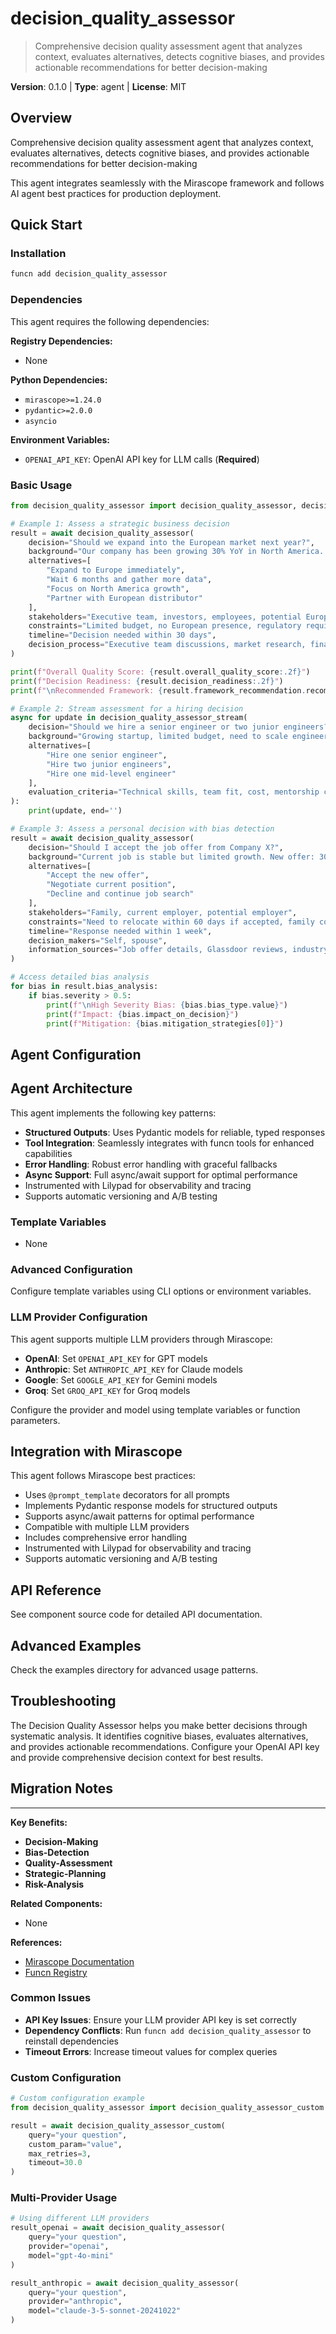 # decision_quality_assessor
> Comprehensive decision quality assessment agent that analyzes context, evaluates alternatives, detects cognitive biases, and provides actionable recommendations for better decision-making

**Version**: 0.1.0 | **Type**: agent | **License**: MIT

## Overview

Comprehensive decision quality assessment agent that analyzes context, evaluates alternatives, detects cognitive biases, and provides actionable recommendations for better decision-making

This agent integrates seamlessly with the Mirascope framework and follows AI agent best practices for production deployment.

## Quick Start

### Installation

```bash
funcn add decision_quality_assessor
```

### Dependencies

This agent requires the following dependencies:

**Registry Dependencies:**

- None

**Python Dependencies:**

- `mirascope>=1.24.0`
- `pydantic>=2.0.0`
- `asyncio`

**Environment Variables:**

- `OPENAI_API_KEY`: OpenAI API key for LLM calls (**Required**)

### Basic Usage

```python
from decision_quality_assessor import decision_quality_assessor, decision_quality_assessor_stream

# Example 1: Assess a strategic business decision
result = await decision_quality_assessor(
    decision="Should we expand into the European market next year?",
    background="Our company has been growing 30% YoY in North America. We have $10M in funding.",
    alternatives=[
        "Expand to Europe immediately",
        "Wait 6 months and gather more data",
        "Focus on North America growth",
        "Partner with European distributor"
    ],
    stakeholders="Executive team, investors, employees, potential European customers",
    constraints="Limited budget, no European presence, regulatory requirements",
    timeline="Decision needed within 30 days",
    decision_process="Executive team discussions, market research, financial modeling"
)

print(f"Overall Quality Score: {result.overall_quality_score:.2f}")
print(f"Decision Readiness: {result.decision_readiness:.2f}")
print(f"\nRecommended Framework: {result.framework_recommendation.recommended_framework}")

# Example 2: Stream assessment for a hiring decision
async for update in decision_quality_assessor_stream(
    decision="Should we hire a senior engineer or two junior engineers?",
    background="Growing startup, limited budget, need to scale engineering team",
    alternatives=[
        "Hire one senior engineer",
        "Hire two junior engineers",
        "Hire one mid-level engineer"
    ],
    evaluation_criteria="Technical skills, team fit, cost, mentorship capacity"
):
    print(update, end='')

# Example 3: Assess a personal decision with bias detection
result = await decision_quality_assessor(
    decision="Should I accept the job offer from Company X?",
    background="Current job is stable but limited growth. New offer: 30% salary increase, relocation required.",
    alternatives=[
        "Accept the new offer",
        "Negotiate current position",
        "Decline and continue job search"
    ],
    stakeholders="Family, current employer, potential employer",
    constraints="Need to relocate within 60 days if accepted, family considerations",
    timeline="Response needed within 1 week",
    decision_makers="Self, spouse",
    information_sources="Job offer details, Glassdoor reviews, industry contacts"
)

# Access detailed bias analysis
for bias in result.bias_analysis:
    if bias.severity > 0.5:
        print(f"\nHigh Severity Bias: {bias.bias_type.value}")
        print(f"Impact: {bias.impact_on_decision}")
        print(f"Mitigation: {bias.mitigation_strategies[0]}")
```

## Agent Configuration

## Agent Architecture

This agent implements the following key patterns:

- **Structured Outputs**: Uses Pydantic models for reliable, typed responses
- **Tool Integration**: Seamlessly integrates with funcn tools for enhanced capabilities
- **Error Handling**: Robust error handling with graceful fallbacks
- **Async Support**: Full async/await support for optimal performance
- Instrumented with Lilypad for observability and tracing
- Supports automatic versioning and A/B testing

### Template Variables

- None

### Advanced Configuration

Configure template variables using CLI options or environment variables.

### LLM Provider Configuration

This agent supports multiple LLM providers through Mirascope:

- **OpenAI**: Set `OPENAI_API_KEY` for GPT models
- **Anthropic**: Set `ANTHROPIC_API_KEY` for Claude models
- **Google**: Set `GOOGLE_API_KEY` for Gemini models
- **Groq**: Set `GROQ_API_KEY` for Groq models

Configure the provider and model using template variables or function parameters.

## Integration with Mirascope

This agent follows Mirascope best practices:

- Uses `@prompt_template` decorators for all prompts
- Implements Pydantic response models for structured outputs
- Supports async/await patterns for optimal performance
- Compatible with multiple LLM providers
- Includes comprehensive error handling
- Instrumented with Lilypad for observability and tracing
- Supports automatic versioning and A/B testing

## API Reference

See component source code for detailed API documentation.

## Advanced Examples

Check the examples directory for advanced usage patterns.

## Troubleshooting

The Decision Quality Assessor helps you make better decisions through systematic analysis. It identifies cognitive biases, evaluates alternatives, and provides actionable recommendations. Configure your OpenAI API key and provide comprehensive decision context for best results.

## Migration Notes

---

**Key Benefits:**

- **Decision-Making**
- **Bias-Detection**
- **Quality-Assessment**
- **Strategic-Planning**
- **Risk-Analysis**

**Related Components:**

- None

**References:**

- [Mirascope Documentation](https://mirascope.com)
- [Funcn Registry](https://github.com/funcn-ai/funcn)

### Common Issues

- **API Key Issues**: Ensure your LLM provider API key is set correctly
- **Dependency Conflicts**: Run `funcn add decision_quality_assessor` to reinstall dependencies
- **Timeout Errors**: Increase timeout values for complex queries

### Custom Configuration

```python
# Custom configuration example
from decision_quality_assessor import decision_quality_assessor_custom

result = await decision_quality_assessor_custom(
    query="your question",
    custom_param="value",
    max_retries=3,
    timeout=30.0
)
```

### Multi-Provider Usage

```python
# Using different LLM providers
result_openai = await decision_quality_assessor(
    query="your question",
    provider="openai",
    model="gpt-4o-mini"
)

result_anthropic = await decision_quality_assessor(
    query="your question",
    provider="anthropic",
    model="claude-3-5-sonnet-20241022"
)
```
